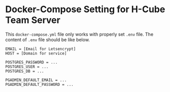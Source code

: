 # Docker-Compose Setting for H-Cube Team Server

This `docker-compose.yml` file only works with properly set `.env` file. The content of `.env` file should be like below.

```
EMAIL = [Email for Letsencrypt]
HOST = [Domain for service]

POSTGRES_PASSWORD = ...
POSTGRES_USER = ...
POSTGRES_DB = ...

PGADMIN_DEFAULT_EMAIL = ...
PGADMIN_DEFAULT_PASSWORD = ...

```
